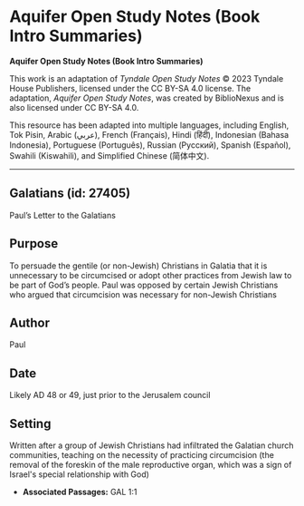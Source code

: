 # Aquifer Open Study Notes (Book Intro Summaries)

**Aquifer Open Study Notes (Book Intro Summaries)**

This work is an adaptation of *Tyndale Open Study Notes* © 2023 Tyndale House Publishers, licensed under the CC BY\-SA 4\.0 license. The adaptation, *Aquifer Open Study Notes*, was created by BiblioNexus and is also licensed under CC BY\-SA 4\.0\.

This resource has been adapted into multiple languages, including English, Tok Pisin, Arabic (عربي), French (Français), Hindi (हिंदी), Indonesian (Bahasa Indonesia), Portuguese (Português), Russian (Русский), Spanish (Español), Swahili (Kiswahili), and Simplified Chinese (简体中文).



--------------------------------

## Galatians (id: 27405)

Paul’s Letter to the Galatians

Purpose
-------

To persuade the gentile (or non\-Jewish) Christians in Galatia that it is unnecessary to be circumcised or adopt other practices from Jewish law to be part of God’s people. Paul was opposed by certain Jewish Christians who argued that circumcision was necessary for non\-Jewish Christians

Author
------

Paul

Date
----

Likely AD 48 or 49, just prior to the Jerusalem council

Setting
-------

Written after a group of Jewish Christians had infiltrated the Galatian church communities, teaching on the necessity of practicing circumcision (the removal of the foreskin of the male reproductive organ, which was a sign of Israel's special relationship with God)

* **Associated Passages:** GAL 1:1

